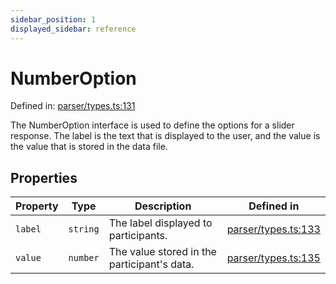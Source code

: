```yaml
---
sidebar_position: 1
displayed_sidebar: reference
---
```


# NumberOption

Defined in: [parser/types.ts:131](https://github.com/revisit-studies/study/blob/91e343153031618f8f5789851e5b25c288bf8f4a/src/parser/types.ts#L131)

The NumberOption interface is used to define the options for a slider response.
The label is the text that is displayed to the user, and the value is the value that is stored in the data file.

## Properties

| Property | Type | Description | Defined in |
| ------ | ------ | ------ | ------ |
| <a id="label"></a> `label` | `string` | The label displayed to participants. | [parser/types.ts:133](https://github.com/revisit-studies/study/blob/91e343153031618f8f5789851e5b25c288bf8f4a/src/parser/types.ts#L133) |
| <a id="value"></a> `value` | `number` | The value stored in the participant's data. | [parser/types.ts:135](https://github.com/revisit-studies/study/blob/91e343153031618f8f5789851e5b25c288bf8f4a/src/parser/types.ts#L135) |
